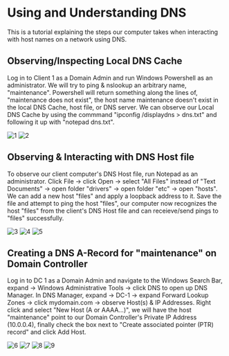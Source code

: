 #
<h1>Using and Understanding DNS</h1>

This is a tutorial explaining the steps our computer takes when interacting with host names on a network using DNS. 
<p>
<h2>Observing/Inspecting Local DNS Cache</h2>

Log in to Client 1 as a Domain Admin and run Windows Powershell as an administrator. We will try to ping & nslookup an arbitrary name, "maintenance". Powershell will return something along the lines of, "maintenance does not exist", the host name maintenance doesn't exist in the local DNS Cache, host file, or DNS server. We can observe our Local DNS Cache by using the commmand "ipconfig /displaydns > dns.txt" and following it up with "notepad dns.txt". 

![1](https://github.com/user-attachments/assets/0d0cbc54-f0e2-487f-bd0a-46146169a9c2)
![2](https://github.com/user-attachments/assets/193adfb7-79b3-496e-afc1-2ce7cab087bc)
</p>
<p>
<h2>Observing & Interacting with DNS Host file</h2>

To observe our client computer's DNS Host file, run Notepad as an administrator. Click File -> click Open -> select "All Files" instead of "Text Documents" -> open folder "drivers" -> open folder "etc" -> open "hosts". We can add a new host "files" and apply a loopback address to it. Save the file and attempt to ping the host "files", our computer now recognizes the host "files" from the client's DNS Host file and can receieve/send pings to "files" successfully. 

![3](https://github.com/user-attachments/assets/053f9a02-fcc2-404b-aa71-f50763e3f35f)
![4](https://github.com/user-attachments/assets/5976392d-ced0-4be7-b6f7-ee02bab2bb93)
![5](https://github.com/user-attachments/assets/871a250b-21fb-4bd9-a899-d2ed5031de40)

<h2>Creating a DNS A-Record for "maintenance" on Domain Controller</h2>

Log in to DC 1 as a Domain Admin and navigate to the Windows Search Bar, expand -> Windows Administrative Tools -> click DNS to open up DNS Manager. In DNS Manager, expand -> DC-1 -> expand Forward Lookup Zones -> click mydomain.com -> observe Host(s) & IP Addresses. Right click and select "New Host (A or AAAA...)", we will have the host "maintenance" point to our Domain Controller's Private IP Address (10.0.0.4), finally check the box next to "Create associated pointer (PTR) record" and click Add Host. 

![6](https://github.com/user-attachments/assets/ef60e139-fb12-4b81-a615-354ea931b315)
![7](https://github.com/user-attachments/assets/190100d9-4bae-4617-8233-07c094bec759)
![8](https://github.com/user-attachments/assets/5d921761-bdc8-4510-8680-4c931d35946c)
![9](https://github.com/user-attachments/assets/60850951-148c-4335-bc1a-f92c579c8154)




</p>
